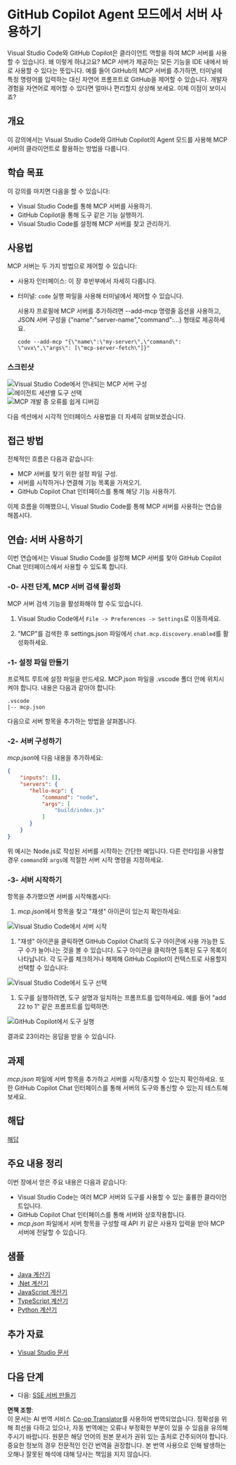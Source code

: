 <!--
CO_OP_TRANSLATOR_METADATA:
{
  "original_hash": "8ea28e5e566edd5969337fd0b191ba3f",
  "translation_date": "2025-07-16T21:50:07+00:00",
  "source_file": "03-GettingStarted/04-vscode/README.md",
  "language_code": "ko"
}
-->
# GitHub Copilot Agent 모드에서 서버 사용하기

Visual Studio Code와 GitHub Copilot은 클라이언트 역할을 하여 MCP 서버를 사용할 수 있습니다. 왜 이렇게 하냐고요? MCP 서버가 제공하는 모든 기능을 IDE 내에서 바로 사용할 수 있다는 뜻입니다. 예를 들어 GitHub의 MCP 서버를 추가하면, 터미널에 특정 명령어를 입력하는 대신 자연어 프롬프트로 GitHub을 제어할 수 있습니다. 개발자 경험을 자연어로 제어할 수 있다면 얼마나 편리할지 상상해 보세요. 이제 이점이 보이시죠?

## 개요

이 강의에서는 Visual Studio Code와 GitHub Copilot의 Agent 모드를 사용해 MCP 서버의 클라이언트로 활용하는 방법을 다룹니다.

## 학습 목표

이 강의를 마치면 다음을 할 수 있습니다:

- Visual Studio Code를 통해 MCP 서버를 사용하기.
- GitHub Copilot을 통해 도구 같은 기능 실행하기.
- Visual Studio Code를 설정해 MCP 서버를 찾고 관리하기.

## 사용법

MCP 서버는 두 가지 방법으로 제어할 수 있습니다:

- 사용자 인터페이스: 이 장 후반부에서 자세히 다룹니다.
- 터미널: `code` 실행 파일을 사용해 터미널에서 제어할 수 있습니다.

  사용자 프로필에 MCP 서버를 추가하려면 --add-mcp 명령줄 옵션을 사용하고, JSON 서버 구성을 {\"name\":\"server-name\",\"command\":...} 형태로 제공하세요.

  ```
  code --add-mcp "{\"name\":\"my-server\",\"command\": \"uvx\",\"args\": [\"mcp-server-fetch\"]}"
  ```

### 스크린샷

![Visual Studio Code에서 안내되는 MCP 서버 구성](../../../../translated_images/chat-mode-agent.729a22473f822216dd1e723aaee1f7d4a2ede571ee0948037a2d9357a63b9d0b.ko.png)  
![에이전트 세션별 도구 선택](../../../../translated_images/agent-mode-select-tools.522c7ba5df0848f8f0d1e439c2e96159431bc620cb39ccf3f5dc611412fd0006.ko.png)  
![MCP 개발 중 오류를 쉽게 디버깅](../../../../translated_images/mcp-list-servers.fce89eefe3f30032bed8952e110ab9d82fadf043fcfa071f7d40cf93fb1ea9e9.ko.png)

다음 섹션에서 시각적 인터페이스 사용법을 더 자세히 살펴보겠습니다.

## 접근 방법

전체적인 흐름은 다음과 같습니다:

- MCP 서버를 찾기 위한 설정 파일 구성.
- 서버를 시작하거나 연결해 기능 목록을 가져오기.
- GitHub Copilot Chat 인터페이스를 통해 해당 기능 사용하기.

이제 흐름을 이해했으니, Visual Studio Code를 통해 MCP 서버를 사용하는 연습을 해봅시다.

## 연습: 서버 사용하기

이번 연습에서는 Visual Studio Code를 설정해 MCP 서버를 찾아 GitHub Copilot Chat 인터페이스에서 사용할 수 있도록 합니다.

### -0- 사전 단계, MCP 서버 검색 활성화

MCP 서버 검색 기능을 활성화해야 할 수도 있습니다.

1. Visual Studio Code에서 `File -> Preferences -> Settings`로 이동하세요.

1. "MCP"를 검색한 후 settings.json 파일에서 `chat.mcp.discovery.enabled`를 활성화하세요.

### -1- 설정 파일 만들기

프로젝트 루트에 설정 파일을 만드세요. MCP.json 파일을 .vscode 폴더 안에 위치시켜야 합니다. 내용은 다음과 같아야 합니다:

```text
.vscode
|-- mcp.json
```

다음으로 서버 항목을 추가하는 방법을 살펴봅니다.

### -2- 서버 구성하기

*mcp.json*에 다음 내용을 추가하세요:

```json
{
    "inputs": [],
    "servers": {
       "hello-mcp": {
           "command": "node",
           "args": [
               "build/index.js"
           ]
       }
    }
}
```

위 예시는 Node.js로 작성된 서버를 시작하는 간단한 예입니다. 다른 런타임을 사용할 경우 `command`와 `args`에 적절한 서버 시작 명령을 지정하세요.

### -3- 서버 시작하기

항목을 추가했으면 서버를 시작해봅시다:

1. *mcp.json*에서 항목을 찾고 "재생" 아이콘이 있는지 확인하세요:

  ![Visual Studio Code에서 서버 시작](../../../../translated_images/vscode-start-server.8e3c986612e3555de47e5b1e37b2f3020457eeb6a206568570fd74a17e3796ad.ko.png)  

1. "재생" 아이콘을 클릭하면 GitHub Copilot Chat의 도구 아이콘에 사용 가능한 도구 수가 늘어나는 것을 볼 수 있습니다. 도구 아이콘을 클릭하면 등록된 도구 목록이 나타납니다. 각 도구를 체크하거나 해제해 GitHub Copilot이 컨텍스트로 사용할지 선택할 수 있습니다:

  ![Visual Studio Code에서 도구 선택](../../../../translated_images/vscode-tool.0b3bbea2fb7d8c26ddf573cad15ef654e55302a323267d8ee6bd742fe7df7fed.ko.png)

1. 도구를 실행하려면, 도구 설명과 일치하는 프롬프트를 입력하세요. 예를 들어 "add 22 to 1" 같은 프롬프트를 입력하면:

  ![GitHub Copilot에서 도구 실행](../../../../translated_images/vscode-agent.d5a0e0b897331060518fe3f13907677ef52b879db98c64d68a38338608f3751e.ko.png)

  결과로 23이라는 응답을 받을 수 있습니다.

## 과제

*mcp.json* 파일에 서버 항목을 추가하고 서버를 시작/중지할 수 있는지 확인하세요. 또한 GitHub Copilot Chat 인터페이스를 통해 서버의 도구와 통신할 수 있는지 테스트해 보세요.

## 해답

[해답](./solution/README.md)

## 주요 내용 정리

이번 장에서 얻은 주요 내용은 다음과 같습니다:

- Visual Studio Code는 여러 MCP 서버와 도구를 사용할 수 있는 훌륭한 클라이언트입니다.
- GitHub Copilot Chat 인터페이스를 통해 서버와 상호작용합니다.
- *mcp.json* 파일에서 서버 항목을 구성할 때 API 키 같은 사용자 입력을 받아 MCP 서버에 전달할 수 있습니다.

## 샘플

- [Java 계산기](../samples/java/calculator/README.md)
- [.Net 계산기](../../../../03-GettingStarted/samples/csharp)
- [JavaScript 계산기](../samples/javascript/README.md)
- [TypeScript 계산기](../samples/typescript/README.md)
- [Python 계산기](../../../../03-GettingStarted/samples/python)

## 추가 자료

- [Visual Studio 문서](https://code.visualstudio.com/docs/copilot/chat/mcp-servers)

## 다음 단계

- 다음: [SSE 서버 만들기](../05-sse-server/README.md)

**면책 조항**:  
이 문서는 AI 번역 서비스 [Co-op Translator](https://github.com/Azure/co-op-translator)를 사용하여 번역되었습니다. 정확성을 위해 최선을 다하고 있으나, 자동 번역에는 오류나 부정확한 부분이 있을 수 있음을 유의해 주시기 바랍니다. 원문은 해당 언어의 원본 문서가 권위 있는 출처로 간주되어야 합니다. 중요한 정보의 경우 전문적인 인간 번역을 권장합니다. 본 번역 사용으로 인해 발생하는 오해나 잘못된 해석에 대해 당사는 책임을 지지 않습니다.